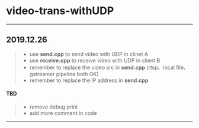 # video-trans-withUDP

----
## 2019.12.26
> * use **send.cpp** to send video with UDP  in clinet A  
> * use **receive.cpp** to receive video with UDP in client B  
> * remember to replace the video src in **send.cpp** (rtsp、local file、gstreamer pipeline both OK)  
> * remember to replace the IP address in **send.cpp**  
#### TBD
> * remove debug print
> * add more comment in code  
  
----
